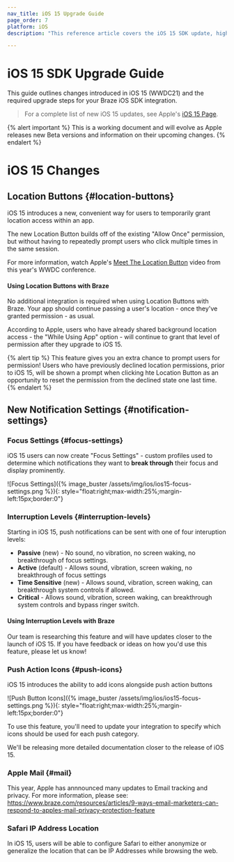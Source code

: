 ```yaml
---
nav_title: iOS 15 Upgrade Guide
page_order: 7
platform: iOS
description: "This reference article covers the iOS 15 SDK update, highlighting changes such as geofences, location targeting, IDFA, and more."

---
```


# iOS 15 SDK Upgrade Guide

This guide outlines changes introduced in iOS 15 (WWDC21) and the required upgrade steps for your Braze iOS SDK integration.

> For a complete list of new iOS 15 updates, see Apple's [iOS 15 Page](https://www.apple.com/ios/ios-15/).

{% alert important %}
This is a working document and will evolve as Apple releases new Beta versions and information on their upcoming changes.
{% endalert %}

<!-- ## Upgrade Requirements

<style>
table th:nth-child(1),
table th:nth-child(2),
table td:nth-child(1),
table td:nth-child(2) {
    min-width:230px;
}
table td {
    word-break: break-word;
}
</style>

|If Your App Uses:|Upgrade Recommendation|Description|
|------|--------|---|
|Xcode 13|**Upgrade to iOS SDK v4.0 or above**|Customers using Xcode 13 must use [v4.0.0+][1] for compatibility. If you experience any issues or questions related to our iOS 15 compatibility, please open a new [Github Issue][2].| -->

# iOS 15 Changes

## Location Buttons {#location-buttons}

iOS 15 introduces a new, convenient way for users to temporarily grant location access within an app. 

The new Location Button builds off of the existing "Allow Once" permission, but without having to repeatedly prompt users who click multiple times in the same session.

For more information, watch Apple's [Meet The Location Button](https://developer.apple.com/videos/play/wwdc2021/10102/) video from this year's WWDC conference.

#### Using Location Buttons with Braze

No additional integration is required when using Location Buttons with Braze. Your app should continue passing a user's location - once they've granted permission - as usual.

According to Apple, users who have already shared background location access - the "While Using App" option - will continue to grant that level of permission after they upgrade to iOS 15.

{% alert tip %}
This feature gives you an extra chance to prompt users for permission! Users who have previously declined location permissions, prior to iOS 15, will be shown a prompt when clicking hte Location Button as an opportunity to reset the permission from the declined state one last time.
{% endalert %}

## New Notification Settings {#notification-settings}

### Focus Settings {#focus-settings}

iOS 15 users can now create "Focus Settings" - custom profiles used to determine which notifications they want to __break through__ their focus and display prominently.

![Focus Settings]({% image_buster /assets/img/ios/ios15-focus-settings.png %}){: style="float:right;max-width:25%;margin-left:15px;border:0"}

### Interruption Levels {#interruption-levels}

Starting in iOS 15, push notifications can be sent with one of four interuption levels:

* **Passive** (new) - No sound, no vibration, no screen waking, no breakthrough of focus settings.
* **Active** (default) - Allows sound, vibration, screen waking, no breakthrough of focus settings
* **Time Sensitive** (new) - Allows sound, vibration, screen waking, can breakthrough system controls if allowed.
* **Critical** - Allows sound, vibration, screen waking, can breakthrough system controls and bypass ringer switch.

#### Using Interruption Levels with Braze

Our team is researching this feature and will have updates closer to the launch of iOS 15. If you have feedback or ideas on how you'd use this feature, please let us know!

### Push Action Icons {#push-icons}

iOS 15 introduces the ability to add icons alongside push action buttons

![Push Button Icons]({% image_buster /assets/img/ios/ios15-focus-settings.png %}){: style="float:right;max-width:25%;margin-left:15px;border:0"}

To use this feature, you'll need to update your integration to specify which icons should be used for each push category.

We'll be releasing more detailed documentation closer to the release of iOS 15.


### Apple Mail {#mail}

This year, Apple has annnounced many updates to Email tracking and privacy. For more information, please see: https://www.braze.com/resources/articles/9-ways-email-marketers-can-respond-to-apples-mail-privacy-protection-feature


### Safari IP Address Location

In iOS 15, users will be able to configure Safari to either anonymize or generalize the location that can be  IP Addresses while browsing the web.


[1]: https://github.com/Appboy/appboy-ios-sdk/releases/tag/4.0.0
[2]: https://github.com/Appboy/appboy-ios-sdk/issues
